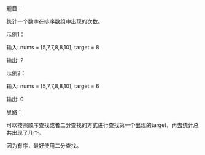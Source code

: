 题目：

统计一个数字在排序数组中出现的次数。

示例1：

输入: nums = [5,7,7,8,8,10], target = 8

输出: 2

示例2：

输入: nums = [5,7,7,8,8,10], target = 6

输出: 0

思路：

可以按照顺序查找或者二分查找的方式进行查找第一个出现的target，再去统计总共出现了几个。

因为有序，最好使用二分查找。